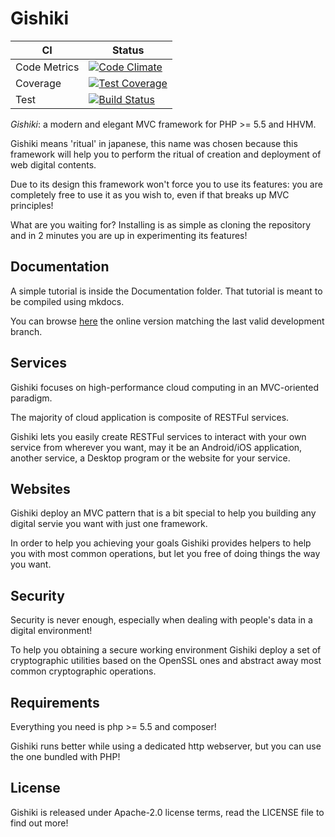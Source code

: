 # Gishiki


| CI           | Status  |
|--------------|---------|
| Code Metrics | [![Code Climate](https://codeclimate.com/github/NeroReflex/Gishiki/badges/gpa.svg)](https://codeclimate.com/github/NeroReflex/Gishiki)     |
| Coverage     | [![Test Coverage](https://codeclimate.com/github/NeroReflex/Gishiki/badges/coverage.svg)](https://codeclimate.com/github/NeroReflex/Gishiki/coverage) |
| Test         | [![Build Status](https://travis-ci.org/NeroReflex/Gishiki.svg?branch=master)](https://travis-ci.org/NeroReflex/Gishiki)  |


_*Gishiki*_: a modern and elegant MVC framework for PHP >= 5.5 and HHVM.

Gishiki means 'ritual' in japanese, this name was chosen because this framework
will help you to perform the ritual of creation and deployment of web digital contents.

Due to its design this framework won't force you to use its features:
you are completely free to use it as you wish to,
even if that breaks up MVC principles!

What are you waiting for?
Installing is as simple as cloning the repository and in 2 minutes you are up in
experimenting its features!


## Documentation

A simple tutorial is inside the Documentation folder.
That tutorial is meant to be compiled using mkdocs.

You can browse [here](http://neroreflex.github.io/Gishiki) the online 
version matching the last valid development branch.


## Services

Gishiki focuses on high-performance cloud computing in an MVC-oriented paradigm.

The majority of cloud application is composite of RESTFul  services.

Gishiki lets you easily create RESTFul services to interact with your
own service from wherever you want, may it be an Android/iOS application,
another service, a Desktop program or the website for your service.


## Websites

Gishiki deploy an MVC pattern that is a bit special to help you building any digital servie you want with just one framework.

In order to help you achieving your goals Gishiki provides helpers to help you with most common operations,
but let you free of doing things the way you want.


## Security

Security is never enough, especially when dealing with people's data in a
digital environment!

To help you obtaining a secure working environment Gishiki deploy a set of
cryptographic utilities based on the OpenSSL ones and abstract away most
common cryptographic operations.


## Requirements

Everything you need is php >= 5.5 and composer!

Gishiki runs better while using a dedicated http webserver, but you can use the
one bundled with PHP!


## License

Gishiki is released under Apache-2.0 license terms,
read the LICENSE file to find out more!
